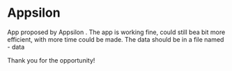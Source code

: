 # Appsilon

App proposed by Appsilon .
The app is working fine, could still bea bit more efficient, with more time could be made.
The data should be in a file named - data

Thank you for the opportunity!
